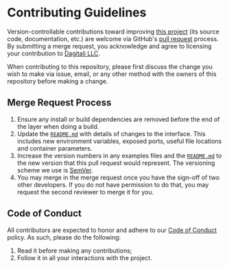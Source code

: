 # Contributing Guidelines

Version-controllable contributions toward improving [this project](README.md) (its source
code, documentation, etc.) are welcome via GitHub's [pull request][PR] process. By
submitting a merge request, you acknowledge and agree to licensing your
contribution to [Dagitali LLC][owner].

When contributing to this repository, please first discuss the change you wish
to make via issue, email, or any other method with the owners of this repository
before making a change.

## Merge Request Process

1. Ensure any install or build dependencies are removed before the end of the
   layer when doing a build.
2. Update the [`README.md`](README.md) with details of changes to the interface.
   This includes new environment variables, exposed ports, useful file locations
   and container parameters.
3. Increase the version numbers in any examples files and the [`README.md`](README.md)
   to the new version that this pull request would represent. The versioning
   scheme we use is [SemVer][SemVer].
4. You may merge in the merge request once you have the sign-off of two other
   developers. If you do not have permission to do that, you may request the
   second reviewer to merge it for you.

## Code of Conduct

All contributors are expected to honor and adhere to our [Code of Conduct](CODE_OF_CONDUCT.md) policy. As such, please do the following:

1. Read it before making any contributions;
2. Follow it in all your interactions with the project.

[PR]: https://github.com/dagitali/superset-example/pulls
[owner]: https://dagitali.com
[SemVer]: http://semver.org
